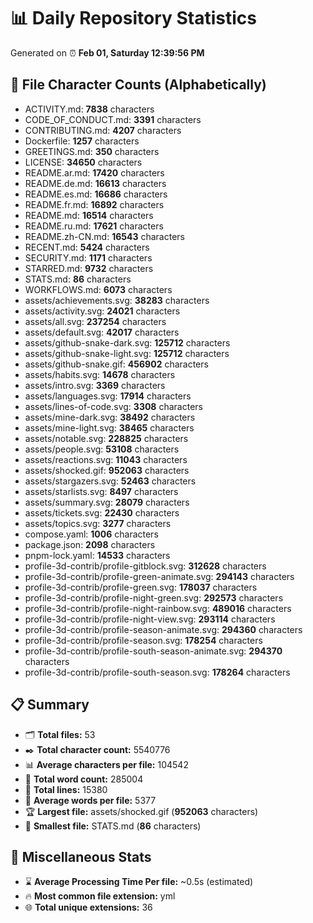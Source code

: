 # 📊 Daily Repository Statistics
Generated on ⏰ **Feb 01, Saturday 12:39:56 PM**

## 📂 File Character Counts (Alphabetically)
- ACTIVITY.md: **7838** characters
- CODE_OF_CONDUCT.md: **3391** characters
- CONTRIBUTING.md: **4207** characters
- Dockerfile: **1257** characters
- GREETINGS.md: **350** characters
- LICENSE: **34650** characters
- README.ar.md: **17420** characters
- README.de.md: **16613** characters
- README.es.md: **16686** characters
- README.fr.md: **16892** characters
- README.md: **16514** characters
- README.ru.md: **17621** characters
- README.zh-CN.md: **16543** characters
- RECENT.md: **5424** characters
- SECURITY.md: **1171** characters
- STARRED.md: **9732** characters
- STATS.md: **86** characters
- WORKFLOWS.md: **6073** characters
- assets/achievements.svg: **38283** characters
- assets/activity.svg: **24021** characters
- assets/all.svg: **237254** characters
- assets/default.svg: **42017** characters
- assets/github-snake-dark.svg: **125712** characters
- assets/github-snake-light.svg: **125712** characters
- assets/github-snake.gif: **456902** characters
- assets/habits.svg: **14678** characters
- assets/intro.svg: **3369** characters
- assets/languages.svg: **17914** characters
- assets/lines-of-code.svg: **3308** characters
- assets/mine-dark.svg: **38492** characters
- assets/mine-light.svg: **38465** characters
- assets/notable.svg: **228825** characters
- assets/people.svg: **53108** characters
- assets/reactions.svg: **11043** characters
- assets/shocked.gif: **952063** characters
- assets/stargazers.svg: **52463** characters
- assets/starlists.svg: **8497** characters
- assets/summary.svg: **28079** characters
- assets/tickets.svg: **22430** characters
- assets/topics.svg: **3277** characters
- compose.yaml: **1006** characters
- package.json: **2098** characters
- pnpm-lock.yaml: **14533** characters
- profile-3d-contrib/profile-gitblock.svg: **312628** characters
- profile-3d-contrib/profile-green-animate.svg: **294143** characters
- profile-3d-contrib/profile-green.svg: **178037** characters
- profile-3d-contrib/profile-night-green.svg: **292573** characters
- profile-3d-contrib/profile-night-rainbow.svg: **489016** characters
- profile-3d-contrib/profile-night-view.svg: **293114** characters
- profile-3d-contrib/profile-season-animate.svg: **294360** characters
- profile-3d-contrib/profile-season.svg: **178254** characters
- profile-3d-contrib/profile-south-season-animate.svg: **294370** characters
- profile-3d-contrib/profile-south-season.svg: **178264** characters

## 📋 Summary
- 🗂️ **Total files:** 53
- ✒️ **Total character count:** 5540776
- 📊 **Average characters per file:** 104542
- 📝 **Total word count:** 285004
- 🧾 **Total lines:** 15380
- 📐 **Average words per file:** 5377
- 🏆 **Largest file:** assets/shocked.gif (**952063** characters)
- 🥉 **Smallest file:** STATS.md (**86** characters)

## 🌟 Miscellaneous Stats
- ⌛ **Average Processing Time Per file:** ~0.5s (estimated)
- 🔥 **Most common file extension:** yml
- 🌐 **Total unique extensions:** 36
